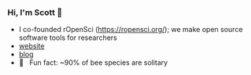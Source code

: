 ### Hi, I'm Scott 👋 

- I co-founded rOpenSci (https://ropensci.org/); we make open source software tools for researchers
- [website](https://scottchamberlain.info)
- [blog](http://recology.info/)
- 🐝 &nbsp; Fun fact: ~90% of bee species are solitary
